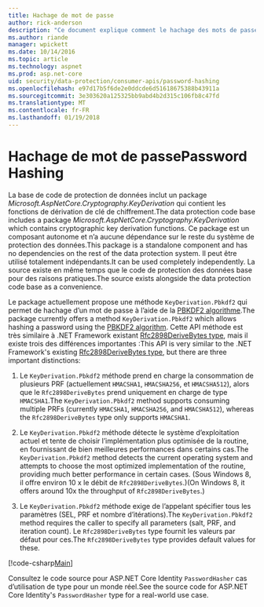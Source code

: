 ```yaml
---
title: Hachage de mot de passe
author: rick-anderson
description: "Ce document explique comment le hachage des mots de passe à l’aide de l’API de protection des données ASP.NET Core."
ms.author: riande
manager: wpickett
ms.date: 10/14/2016
ms.topic: article
ms.technology: aspnet
ms.prod: asp.net-core
uid: security/data-protection/consumer-apis/password-hashing
ms.openlocfilehash: e97d17b5f6de2e0ddcde6d51618675388b43911a
ms.sourcegitcommit: 3e303620a125325bb9abd4b2d315c106fb8c47fd
ms.translationtype: MT
ms.contentlocale: fr-FR
ms.lasthandoff: 01/19/2018
---
```

# <a name="password-hashing"></a><span data-ttu-id="f54cd-103">Hachage de mot de passe</span><span class="sxs-lookup"><span data-stu-id="f54cd-103">Password Hashing</span></span>

<span data-ttu-id="f54cd-104">La base de code de protection de données inclut un package *Microsoft.AspNetCore.Cryptography.KeyDerivation* qui contient les fonctions de dérivation de clé de chiffrement.</span><span class="sxs-lookup"><span data-stu-id="f54cd-104">The data protection code base includes a package *Microsoft.AspNetCore.Cryptography.KeyDerivation* which contains cryptographic key derivation functions.</span></span> <span data-ttu-id="f54cd-105">Ce package est un composant autonome et n’a aucune dépendance sur le reste du système de protection des données.</span><span class="sxs-lookup"><span data-stu-id="f54cd-105">This package is a standalone component and has no dependencies on the rest of the data protection system.</span></span> <span data-ttu-id="f54cd-106">Il peut être utilisé totalement indépendants.</span><span class="sxs-lookup"><span data-stu-id="f54cd-106">It can be used completely independently.</span></span> <span data-ttu-id="f54cd-107">La source existe en même temps que le code de protection des données base pour des raisons pratiques.</span><span class="sxs-lookup"><span data-stu-id="f54cd-107">The source exists alongside the data protection code base as a convenience.</span></span>

<span data-ttu-id="f54cd-108">Le package actuellement propose une méthode `KeyDerivation.Pbkdf2` qui permet de hachage d’un mot de passe à l’aide de la [PBKDF2 algorithme](https://tools.ietf.org/html/rfc2898#section-5.2).</span><span class="sxs-lookup"><span data-stu-id="f54cd-108">The package currently offers a method `KeyDerivation.Pbkdf2` which allows hashing a password using the [PBKDF2 algorithm](https://tools.ietf.org/html/rfc2898#section-5.2).</span></span> <span data-ttu-id="f54cd-109">Cette API méthode est très similaire à .NET Framework existant [Rfc2898DeriveBytes type](https://docs.microsoft.com/dotnet/api/system.security.cryptography.rfc2898derivebytes), mais il existe trois des différences importantes :</span><span class="sxs-lookup"><span data-stu-id="f54cd-109">This API is very similar to the .NET Framework's existing [Rfc2898DeriveBytes type](https://docs.microsoft.com/dotnet/api/system.security.cryptography.rfc2898derivebytes), but there are three important distinctions:</span></span>

1. <span data-ttu-id="f54cd-110">Le `KeyDerivation.Pbkdf2` méthode prend en charge la consommation de plusieurs PRF (actuellement `HMACSHA1`, `HMACSHA256`, et `HMACSHA512`), alors que le `Rfc2898DeriveBytes` prend uniquement en charge de type `HMACSHA1`.</span><span class="sxs-lookup"><span data-stu-id="f54cd-110">The `KeyDerivation.Pbkdf2` method supports consuming multiple PRFs (currently `HMACSHA1`, `HMACSHA256`, and `HMACSHA512`), whereas the `Rfc2898DeriveBytes` type only supports `HMACSHA1`.</span></span>

2. <span data-ttu-id="f54cd-111">Le `KeyDerivation.Pbkdf2` méthode détecte le système d’exploitation actuel et tente de choisir l’implémentation plus optimisée de la routine, en fournissant de bien meilleures performances dans certains cas.</span><span class="sxs-lookup"><span data-stu-id="f54cd-111">The `KeyDerivation.Pbkdf2` method detects the current operating system and attempts to choose the most optimized implementation of the routine, providing much better performance in certain cases.</span></span> <span data-ttu-id="f54cd-112">(Sous Windows 8, il offre environ 10 x le débit de `Rfc2898DeriveBytes`.)</span><span class="sxs-lookup"><span data-stu-id="f54cd-112">(On Windows 8, it offers around 10x the throughput of `Rfc2898DeriveBytes`.)</span></span>

3. <span data-ttu-id="f54cd-113">Le `KeyDerivation.Pbkdf2` méthode exige de l’appelant spécifier tous les paramètres (SEL, PRF et nombre d’itérations).</span><span class="sxs-lookup"><span data-stu-id="f54cd-113">The `KeyDerivation.Pbkdf2` method requires the caller to specify all parameters (salt, PRF, and iteration count).</span></span> <span data-ttu-id="f54cd-114">Le `Rfc2898DeriveBytes` type fournit les valeurs par défaut pour ces.</span><span class="sxs-lookup"><span data-stu-id="f54cd-114">The `Rfc2898DeriveBytes` type provides default values for these.</span></span>

[!code-csharp[Main](password-hashing/samples/passwordhasher.cs)]

<span data-ttu-id="f54cd-115">Consultez le code source pour ASP.NET Core Identity `PasswordHasher` cas d’utilisation de type pour un monde réel.</span><span class="sxs-lookup"><span data-stu-id="f54cd-115">See the source code for ASP.NET Core Identity's `PasswordHasher` type for a real-world use case.</span></span>
